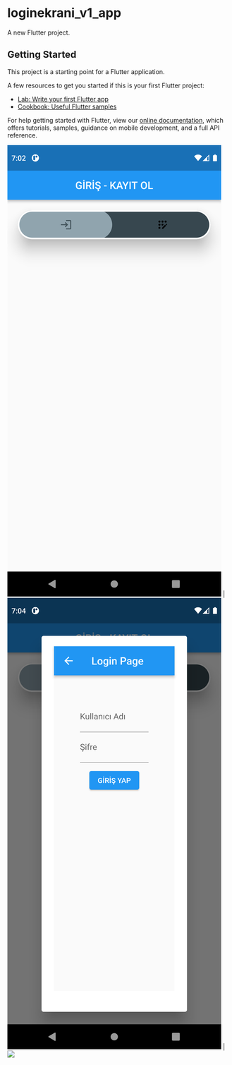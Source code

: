 # loginekrani_v1_app

A new Flutter project.

## Getting Started

This project is a starting point for a Flutter application.

A few resources to get you started if this is your first Flutter project:

- [Lab: Write your first Flutter app](https://flutter.dev/docs/get-started/codelab)
- [Cookbook: Useful Flutter samples](https://flutter.dev/docs/cookbook)

For help getting started with Flutter, view our
[online documentation](https://flutter.dev/docs), which offers tutorials,
samples, guidance on mobile development, and a full API reference.

![original-design](./resimler/AnaEkran.png)  |   ![](./resimler/LoginPenceresi.png) | ![](./resimler/KayıtOl_Penceresi.png)



